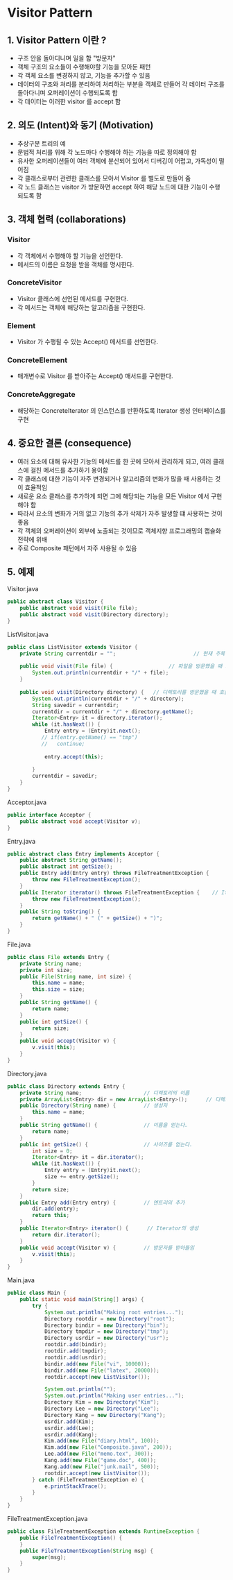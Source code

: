 # Visitor Pattern
## 1. Visitor Pattern 이란 ?
- 구조 안을 돌아디니며 일을 함 "방문자"
- 객체 구조의 요소들이 수행해야할 기능을 모아둔 패턴
- 각 객체 요소를 변경하지 않고, 기능을 추가할 수 있음
- 데이터의 구조와 처리를 분리하여 처리하는 부분을 객체로 만들어 각 데이터 구조를 돌아다니며
오퍼레이션이 수행되도록 함
- 각 데이터는 이러한 visitor 를 accept 함

## 2. 의도 (Intent)와 동기 (Motivation)
- 추상구문 트리의 예
- 문법적 처리를 위해 각 노드마다 수행해야 하는 기능을 따로 정의해야 함
- 유사한 오퍼레이션들이 여러 객체에 분산되어 있어서 디버깅이 어렵고, 가독성이 떨어짐
- 각 클래스로부터 관련한 클래스를 모아서 Visitor 를 별도로 만들어 줌
- 각 노드 클래스는 visitor 가 방문하면 accept 하여 해당 노드에 대한 기능이 수행되도록 함

## 3. 객체 협력 (collaborations)
### Visitor
- 각 객체에서 수행해야 할 기능을 선언한다.
- 메서드의 이름은 요청을 받을 객체를 명시한다.

### ConcreteVisitor
- Visitor 클래스에 선언된 메서드를 구현한다.
- 각 메서드는 객체에 해당하는 알고리즘을 구현한다.

### Element
- Visitor 가 수행될 수 있는 Accept() 메서드를 선언한다.

### ConcreteElement
- 매개변수로 Visitor 를 받아주는 Accept() 매서드를 구현한다.

### ConcreteAggregate
- 해당하는 ConcreteIterator 의 인스턴스를 반환하도록 Iterator 생성 인터페이스를 구현

## 4. 중요한 결론 (consequence)
- 여러 요소에 대해 유사한 기능의 메서드를 한 곳에 모아서 관리하게 되고, 여러 클래스에 걸친
메서드를 추가하기 용이함
- 각 클래스에 대한 기능이 자주 변경되거나 알고리즘의 변화가 많을 때 사용하는 것이 효율적임
- 새로운 요소 클래스를 추가하게 되면 그에 해당되는 기능을 모든 Visitor 에서 구현해야 함
- 따라서 요소의 변화가 거의 없고 기능의 추가 삭제가 자주 발생할 떄 사용하는 것이 좋음
- 각 객체의 오퍼레이션이 외부에 노출되는 것이므로 객체지향 프로그래밍의 캡슐화 전략에 위배
- 주로 Composite 패턴에서 자주 사용될 수 있음

## 5. 예제
Visitor.java
```java
public abstract class Visitor {
    public abstract void visit(File file);
    public abstract void visit(Directory directory);
}
```
ListVisitor.java
```java
public class ListVisitor extends Visitor {
    private String currentdir = "";                         // 현재 주목하고 있는 디렉토리명
   
    public void visit(File file) {                  // 파일을 방문했을 때 호출된다.
        System.out.println(currentdir + "/" + file);
    }
    
    public void visit(Directory directory) {   // 디렉토리를 방문했을 때 호출된다.
        System.out.println(currentdir + "/" + directory);
        String savedir = currentdir;
        currentdir = currentdir + "/" + directory.getName();
        Iterator<Entry> it = directory.iterator();
        while (it.hasNext()) {
            Entry entry = (Entry)it.next();
           // if(entry.getName() == "tmp")
           // 	continue;
            
            entry.accept(this);
            
        }
        currentdir = savedir;
    }
}
```
Acceptor.java
```java
public interface Acceptor {
    public abstract void accept(Visitor v);
}
```
Entry.java
```java
public abstract class Entry implements Acceptor {
    public abstract String getName();                                   // 이름을 얻는다.
    public abstract int getSize();                                      // 사이즈를 얻는다.
    public Entry add(Entry entry) throws FileTreatmentException {       // 엔트리를 추가
        throw new FileTreatmentException();
    }
    public Iterator iterator() throws FileTreatmentException {    // Iterator의 생성
        throw new FileTreatmentException();
    }
    public String toString() {                                          // 문자열 표현
        return getName() + " (" + getSize() + ")";
    }
}
```
File.java
```java
public class File extends Entry {
    private String name;
    private int size;
    public File(String name, int size) {
        this.name = name;
        this.size = size;
    }
    public String getName() {
        return name;
    }
    public int getSize() {
        return size;
    }
    public void accept(Visitor v) {
        v.visit(this);
    }
}
```
Directory.java
```java
public class Directory extends Entry {
    private String name;                    // 디렉토리의 이름
    private ArrayList<Entry> dir = new ArrayList<Entry>();      // 디렉토리 엔트리의 집합
    public Directory(String name) {         // 생성자
        this.name = name;
    }
    public String getName() {               // 이름을 얻는다.
        return name;
    }
    public int getSize() {                  // 사이즈를 얻는다.
        int size = 0;
        Iterator<Entry> it = dir.iterator();
        while (it.hasNext()) {
            Entry entry = (Entry)it.next();
            size += entry.getSize();
        }
        return size;
    }
    public Entry add(Entry entry) {         // 엔트리의 추가
        dir.add(entry);
        return this;
    }
    public Iterator<Entry> iterator() {      // Iterator의 생성
        return dir.iterator();
    }
    public void accept(Visitor v) {         // 방문자를 받아들임
        v.visit(this);
    }
}
```
Main.java
```java
public class Main {
    public static void main(String[] args) {
        try {
            System.out.println("Making root entries...");
            Directory rootdir = new Directory("root");
            Directory bindir = new Directory("bin");
            Directory tmpdir = new Directory("tmp");
            Directory usrdir = new Directory("usr");
            rootdir.add(bindir);
            rootdir.add(tmpdir);
            rootdir.add(usrdir);
            bindir.add(new File("vi", 10000));
            bindir.add(new File("latex", 20000));
            rootdir.accept(new ListVisitor());              

            System.out.println("");
            System.out.println("Making user entries...");
            Directory Kim = new Directory("Kim");
            Directory Lee = new Directory("Lee");
            Directory Kang = new Directory("Kang");
            usrdir.add(Kim);
            usrdir.add(Lee);
            usrdir.add(Kang);
            Kim.add(new File("diary.html", 100));
            Kim.add(new File("Composite.java", 200));
            Lee.add(new File("memo.tex", 300));
            Kang.add(new File("game.doc", 400));
            Kang.add(new File("junk.mail", 500));
            rootdir.accept(new ListVisitor());             
        } catch (FileTreatmentException e) {
            e.printStackTrace();
        }
    }
}
```
FileTreatmentException.java
```java
public class FileTreatmentException extends RuntimeException {
    public FileTreatmentException() {
    }
    public FileTreatmentException(String msg) {
        super(msg);
    }
}
```